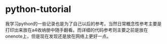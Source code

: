 # python-tutorial
  我学习python的一些记录也是为了自己以后的参考。当然日常概念性参考主要是打印出来放在a4收纳册中随手翻看。而详细的代码参考则主要之前是放在onenote上，但是现在发现还是放在网络上更好一点。
